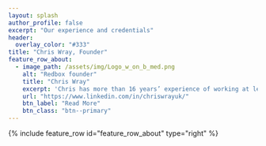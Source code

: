 ```yaml
---
layout: splash
author_profile: false
excerpt: "Our experience and credentials"
header:
  overlay_color: "#333"
title: "Chris Wray, Founder"
feature_row_about:
  - image_path: /assets/img/Logo_w_on_b_med.png
    alt: "Redbox founder"
    title: "Chris Wray"
    excerpt: 'Chris has more than 16 years’ experience of working at leading investment managers and academic institutions in London and New York. This includes time with BlackRock Investment Managers (2006-2013) where he worked as a risk manager, quantitative analyst and portfolio manager, and has partnered closely with BlackRock Solutions (BRS) since its formation in Europe. Overall, Chris has accumulated 14 years' experience working with Aladdin, and business stakeholders of all levels. In this time, Chris has contributed a number of features to the platform which clients benefit from today, and gained deep knowledge of the Aladdin data model and many front-office and operational toolsets. He has a proven track record in helping investment management companies solve complex problems and extract value from operating platforms, such as Aladdin.\ Chris retains a very strong BRS network and is well-known to many senior leaders within BRS, enabling him to keep abreast of Aladdin product developments. Chris graduated from the University of Cambridge with BA & MMath in mathematics, and the University of London with MSc in financial engineering, MRes in computer science & PhD in Mathematics.'
    url: "https://www.linkedin.com/in/chriswrayuk/"
    btn_label: "Read More"
    btn_class: "btn--primary"
---
```


{% include feature_row id="feature_row_about" type="right" %}